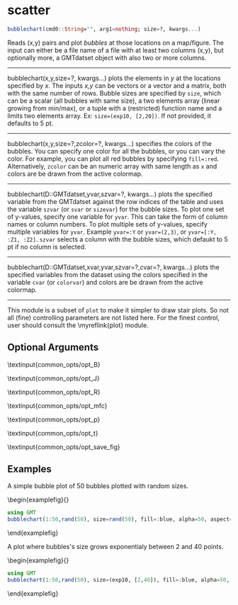 # scatter

```julia
bubblechart(cmd0::String="", arg1=nothing; size=?, kwargs...)
```

Reads (x,y) pairs and plot *bubbles* at those locations on a map/figure. The input can either be a file
name of a file with at least two columns (x,y), but optionally more, a GMTdatset object with also two
or more columns.

---
bubblechart(x,y,size=?, kwargs...) plots the elements in *y* at the locations specified by *x*. The inputs *x,y*
can be vectors or a vector and a matrix, both with the same number of rows. Bubble sizes are specified by `size`,
which can be a scalar (all bubbles with same size), a two elements array (linear growing from min/max), or a
tuple with a (restricted) function name and a limits two elements array. Ex: `size=(exp10, [2,20])`. If not
provided, it defaults to 5 pt.

---
bubblechart(x,y,size=?,zcolor=?, kwargs...) specifies the colors of the bubbles. You can specify one color for
all the bubbles, or you can vary the color. For example, you can plot all red bubbles by specifying `fill=:red`.
Alternatively, `zcolor` can be an numeric array with same length as `x` and colors are be drawn from the active colormap.

---
bubblechart(D::GMTdatset,yvar,szvar=?, kwargs...) plots the specified variable from the GMTdatset against the
row indices of the table and uses the variable `szvar` (or `svar` or `sizevar`) for the bubble sizes.
To plot one set of y-values, specify one variable for `yvar`. This can take the form of column names or column numbers.
To plot multiple sets of y-values, specify multiple variables for `yvar`. Example `yvar=:Y` or `yvar=(2,3)`, or
`yvar=[:Y, :Z1, :Z2]`. `szvar` selects a column with the bubble sizes, which defaukt to 5 pt if no column is selected.

---
bubblechart(D::GMTdatset,xvar,yvar,szvar=?,cvar=?, kwargs...) plots the specified variables from the dataset using
the colors specified in the variable `cvar` (or `colorvar`) and colors are be drawn from the active colormap.

-----------
This module is a subset of `plot` to make it simpler to draw stair plots. So not all (fine)
controlling parameters are not listed here. For the finest control, user should consult the \myreflink{plot} module.


Optional Arguments
------------------

\textinput{common_opts/opt_B}

\textinput{common_opts/opt_J}

\textinput{common_opts/opt_R}

\textinput{common_opts/opt_mfc}

\textinput{common_opts/opt_p}

\textinput{common_opts/opt_t}

\textinput{common_opts/opt_save_fig}

Examples
--------

A simple bubble plot of 50 bubbles plotted with random sizes.

\begin{examplefig}{}
```julia
using GMT
bubblechart(1:50,rand(50), size=rand(50), fill=:blue, alpha=50, aspect="1:1", show=1)
```
\end{examplefig}

A plot where bubbles's size grows exponentialy between 2 and 40 points.

\begin{examplefig}{}
```julia
using GMT
bubblechart(1:50,rand(50), size=(exp10, [2,40]), fill=:blue, alpha=50, aspect="1:1", show=1)
```
\end{examplefig}
